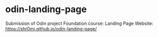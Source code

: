 # odin-landing-page
Submission of Odin project Foundation course: Landing Page
Website: https://shr0mi.github.io/odin-landing-page/
